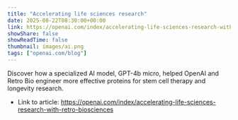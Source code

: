 ```yaml
---
title: "Accelerating life sciences research"
date: 2025-08-22T08:30:00+00:00
link: https://openai.com/index/accelerating-life-sciences-research-with-retro-biosciences
showShare: false
showReadTime: false
thumbnail: images/ai.png
tags: ["openai.com/blog"]
---
```

Discover how a specialized AI model, GPT-4b micro, helped OpenAI and Retro Bio engineer more effective proteins for stem cell therapy and longevity research.

- Link to article: https://openai.com/index/accelerating-life-sciences-research-with-retro-biosciences